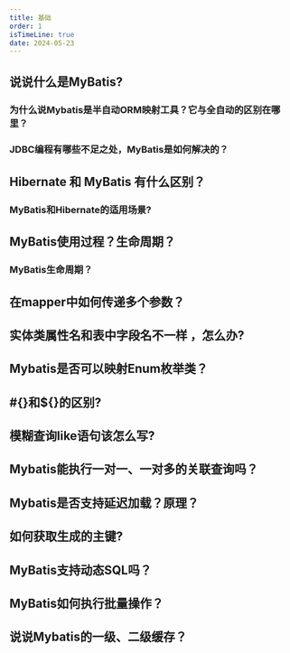 ```yaml
---
title: 基础
order: 1
isTimeLine: true
date: 2024-05-23
---
```


## 说说什么是MyBatis?

### 为什么说Mybatis是半自动ORM映射工具？它与全自动的区别在哪里？

### JDBC编程有哪些不足之处，MyBatis是如何解决的？

## Hibernate 和 MyBatis 有什么区别？

### MyBatis和Hibernate的适用场景?

## MyBatis使用过程？生命周期？

### MyBatis生命周期？

## 在mapper中如何传递多个参数？

## 实体类属性名和表中字段名不一样 ，怎么办?

## Mybatis是否可以映射Enum枚举类？

## #{}和${}的区别?

## 模糊查询like语句该怎么写?

## Mybatis能执行一对一、一对多的关联查询吗？

## Mybatis是否支持延迟加载？原理？

## 如何获取生成的主键?

## MyBatis支持动态SQL吗？

## MyBatis如何执行批量操作？

## 说说Mybatis的一级、二级缓存？